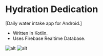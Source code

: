 # Hydration Dedication
[Daily water intake app for Android.]

- Written in Kotlin. 
- Uses Firebase Realtime Database.

![alt](https://i.imgur.com/PDDTJkR.gif/200/200)
![alt](https://i.imgur.com/YPoMbKn.gif/200/200)

